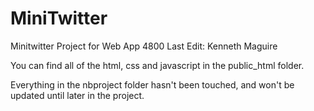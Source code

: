 # MiniTwitter
Minitwitter Project for Web App 4800
Last Edit: Kenneth Maguire

You can find all of the html, css and javascript in the public_html folder. 

Everything in the nbproject folder hasn't been touched, and won't be updated until later in the project. 
